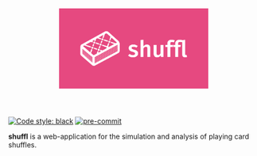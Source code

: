 <h1 align="center">
<img src="assets/shuffl-logo.png" width="300">
</h1><br>

[![Code style: black](https://img.shields.io/badge/code%20style-black-000000.svg)](https://github.com/psf/black)
[![pre-commit](https://img.shields.io/badge/pre--commit-enabled-brightgreen?logo=pre-commit&logoColor=white)](https://github.com/pre-commit/pre-commit)

**shuffl** is a web-application for the simulation and analysis of playing card shuffles.
